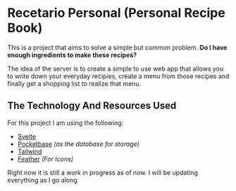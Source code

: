 # Recetario Personal (Personal Recipe Book)
This is a project that aims to solve a simple but common problem. **Do I have enough ingredients to make these recipes?**

The idea of the server is to create a simple to use web app that allows you to write down your everyday recipies, create a menu from those recipes and finally get a shopping list to realize that menu.

## The Technology And Resources Used
For this project I am using the following:
* [Svelte](https://svelte.dev/)
* [Pocketbase](https://pocketbase.io/) *(as the database for storage)*
* [Tailwind](https://tailwindcss.com/)
* [Feather](https://feathericons.com/) *(For Icons)*


Right now it is still a work in progress as of now. I will be updating everything as I go along
